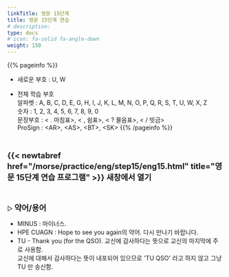 ```yaml
---
linkTitle: 영문 15단계
title: 영문 15단계 연습
# description: 
type: docs
# icon: fa-solid fa-angle-down
weight: 150
---
```


{{% pageinfo %}}

* 새로운 부호 : U, W

* 전체 학습 부호<br>
알파벳 : A, B, C, D, E, G, H, I, J, K, L, M, N, O, P, Q, R, S, T, U, W, X, Z<br>
숫자 : 1, 2, 3, 4, 5, 6, 7, 8, 9, 0<br>
문장부호 : < . 마침표>, < , 쉼표>, < ? 물음표>, < / 빗금><br>
ProSign : &lt;AR&gt;, &lt;AS&gt;, &lt;BT&gt;, &lt;SK&gt;
{{% /pageinfo %}}

<br>

<b><span style="font-size:130%">{{< newtabref href="/morse/practice/eng/step15/eng15.html" title="영문 15단계 연습 프로그램" >}} 새창에서 열기</span></b>

<br>

▷ <b><span style="font-size:130%">약어/용어</span></b>
- MINUS : 마이너스.
- HPE CUAGN : Hope to see you again의 약어. 다시 만나기 바랍니다.
- TU - Thank you (for the QSO). 교신에 감사하다는 뜻으로 교신의 마지막에 주로 사용함.<br>
  교신에 대해서 감사하다는 뜻이 내포되어 있으므로 'TU QSO' 라고 하지 않고 그냥 TU 만 송신함.

